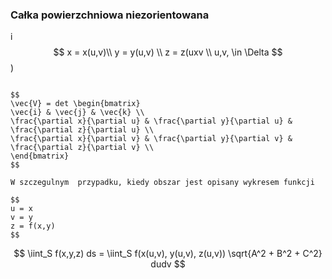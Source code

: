 <!--21.05.2024 - sala w łączniku A3-A4 -->

### Całka powierzchniowa niezorientowana

i$$
x = x(u,v)\\
y = y(u,v) \\
z = z(uxv \\
u,v, \in \Delta
$$)

```{admonition} wektor normalny

$$
\vec{V} = det \begin{bmatrix}
\vec{i} & \vec{j} & \vec{k} \\
\frac{\partial x}{\partial u} & \frac{\partial y}{\partial u} & \frac{\partial z}{\partial u} \\
\frac{\partial x}{\partial v} & \frac{\partial y}{\partial v} & \frac{\partial z}{\partial v} \\
\end{bmatrix}
$$

W szczegulnym  przypadku, kiedy obszar jest opisany wykresem funkcji

$$
u = x
v = y
z = f(x,y)
$$
```

$$
\iint_S f(x,y,z) ds = \iint_S f(x(u,v), y(u,v), z(u,v)) \sqrt{A^2 + B^2 + C^2} dudv
$$
